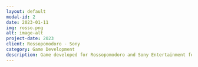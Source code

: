 ```yaml
---
layout: default
modal-id: 2
date: 2023-01-11
img: rosso.png
alt: image-alt
project-date: 2023
client: Rossopomodoro - Sony
category: Game Development
description: Game developed for Rossopomodoro and Sony Entertainment for the latest Ghostbusters movie. The game is a 2D pac-man style game where you are the ghost and you have to avoid the ghostbusters traps. The game had over 10.000 players.
---
```

